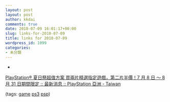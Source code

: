 ```yaml
---
layout: post
layout: post
author: kkdai
comments: true
date: 2010-07-09 16:01:17+00:00
slug: links-for-2010-07-09
title: links for 2010-07-09
wordpress_id: 1099
categories:
- 未分類
---
```


  * 
                

[PlayStation® 夏日祭超值方案 買兩片精選指定遊戲，第二片半價！7 月 8 日 ～ 8 月 31 日期間限定 :: 最新消息 :: PlayStation 亞洲 - Taiwan](http://asia.playstation.com/tw/cht/news/latestNewsDetail/167440)



                

(tags: [game](http://delicious.com/kkdai/game) [ps3](http://delicious.com/kkdai/ps3) [psp](http://delicious.com/kkdai/psp))


            
